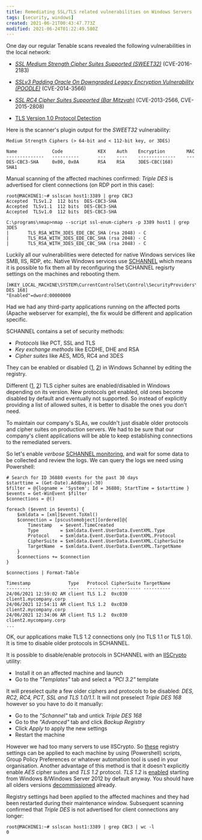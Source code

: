 ```yaml
---
title: Remediating SSL/TLS related vulnerabilities on Windows Servers
tags: [security, windows]
created: 2021-06-21T00:43:47.773Z
modified: 2021-06-24T01:22:49.580Z
---
```


One day our regular Tenable scans revealed the following vulnerabilities in the local network:

- *[SSL Medium Strength Cipher Suites Supported (SWEET32)](https://www.tenable.com/plugins/nessus/42873)* (CVE-2016-2183)

- *[SSLv3 Padding Oracle On Downgraded Legacy Encryption Vulnerability (POODLE)](https://www.tenable.com/plugins/nessus/78479)* (CVE-2014-3566)

- *[SSL RC4 Cipher Suites Supported (Bar Mitzvah)](https://www.tenable.com/plugins/nessus/65821)* (CVE-2013-2566, CVE-2015-2808)

- [TLS Version 1.0 Protocol Detection](https://www.tenable.com/plugins/nessus/104743)

Here is the scanner's plugin output for the *SWEET32* vulnerability:

```
Medium Strength Ciphers (> 64-bit and < 112-bit key, or 3DES)

Name             Code             KEX    Auth    Encryption        MAC
--------------   ----------       ---    ----    --------------    ---
DES-CBC3-SHA     0x00, 0x0A       RSA    RSA     3DES-CBC(168)     SHA1
```

Manual scanning of the affected machines confirmed: *Triple DES* is advertised for client connections (on RDP port in this case):

```
root@MACHINE1:~# sslscan host1:3389 | grep CBC3
Accepted  TLSv1.2  112 bits  DES-CBC3-SHA
Accepted  TLSv1.1  112 bits  DES-CBC3-SHA
Accepted  TLSv1.0  112 bits  DES-CBC3-SHA
```

```
C:\programs\nmap>nmap --script ssl-enum-ciphers -p 3389 host1 | grep 3DES
|       TLS_RSA_WITH_3DES_EDE_CBC_SHA (rsa 2048) - C
|       TLS_RSA_WITH_3DES_EDE_CBC_SHA (rsa 2048) - C
|       TLS_RSA_WITH_3DES_EDE_CBC_SHA (rsa 2048) - C
```

Luckily all our vulnerabilities were detected for native Windows services like SMB, IIS, RDP, etc.
Native Windows services use [SCHANNEL](https://docs.microsoft.com/en-us/windows/win32/secauthn/secure-channel)
which means it is possible to fix them all by reconfiguring the SCHANNEL regisrty settings on the machines and rebooting them.

```
[HKEY_LOCAL_MACHINE\SYSTEM\CurrentControlSet\Control\SecurityProviders\SCHANNEL\Ciphers\Triple DES 168]
"Enabled"=dword:00000000
```

Had we had any third-party applications running on the affected ports (Apache webserver for example),
the fix would be different and application specific.

SCHANNEL contains a set of security methods:

- *Protocols* like PCT, SSL and TLS
- *Key exchange methods* like ECDHE, DHE and RSA
- *Cipher suites* like AES, MD5, RC4 and 3DES

They can be enabled or disabled
([1](https://docs.microsoft.com/en-US/troubleshoot/windows-server/windows-security/restrict-cryptographic-algorithms-protocols-schannel),
[2](https://techcommunity.microsoft.com/t5/core-infrastructure-and-security/demystifying-schannel/ba-p/259233))
in Windows Schannel by editing the registry.

Different ([1](https://docs.microsoft.com/en-gb/windows/win32/secauthn/cipher-suites-in-schannel),
[2](https://docs.microsoft.com/en-us/windows/win32/secauthn/protocols-in-tls-ssl--schannel-ssp-))
TLS cipher suites are enabled/disabled in Windows depending on its version.
New protocols get enabled, old ones become disabled by default and eventually not supported.
So instead of explicitly providing a list of allowed suites, it is better to disable the ones you don't need.

To maintain our company's SLAs, we couldn't just disable older protocols and cipher suites on production servers.
We had to be sure that our company's client applications will be able to keep establishing connections to the remediated servers.

So let's enable *verbose*
[SCHANNEL monitoring](https://docs.microsoft.com/en-us/troubleshoot/iis/enable-schannel-event-logging),
and wait for some data to be collected and review the logs. We can query the logs we need using Powershell: 

```
# Search for ID 36880 events for the past 30 days
$starttime = (Get-Date).AddDays(-30)
$filter = @{logname = 'System'; Id = 36880; StartTime = $starttime }
$events = Get-WinEvent $filter
$connections = @()

foreach ($event in $events) {
    $xmldata = [xml]$event.ToXml()
    $connection = [pscustomobject][ordered]@{
        Timestamp   = $event.TimeCreated
        Type        = $xmldata.Event.UserData.EventXML.Type
        Protocol    = $xmldata.Event.UserData.EventXML.Protocol
        CipherSuite = $xmldata.Event.UserData.EventXML.CipherSuite
        TargetName  = $xmldata.Event.UserData.EventXML.TargetName
    }
    $connections += $connection
}

$connections | Format-Table
```

```
Timestamp              Type   Protocol CipherSuite TargetName
---------              ----   -------- ----------- ----------
24/06/2021 12:59:02 AM client TLS 1.2  0xc030      client1.mycompany.corp
24/06/2021 12:54:11 AM client TLS 1.2  0xc030      client2.mycompany.corp
24/06/2021 12:34:06 AM client TLS 1.2  0xc030      client2.mycompany.corp
...
```

OK, our applications make TLS 1.2 connections only (no TLS 1.1 or TLS 1.0). It is time to disable older protocols in SCHANNEL.

It is possible to disable/enable protocols in SCHANNEL with an [IISCrypto](https://www.nartac.com/Products/IISCrypto) utility:

- Install it on an affected machine and launch
- Go to the *"Templates"* tab and select a *"PCI 3.2"* template

It will preselect quite a few older ciphers and protocols to be disabled: *DES, RC2, RC4, PCT, SSL and TLS 1.0/1.1*. It will not preselect *Triple DES 168* however so you have to do it manually:

- Go to the *"Schannel"* tab and untick *Triple DES 168*
- Go to the *"Advanced"* tab and click *Backup Registry*
- Click *Apply* to apply the new settings
- Restart the machine

However we had too many servers to use IISCrypto.
So [these](@attachment/CVE-2016-2183.reg.txt) registry settings can be applied to each machine by using (Powershell) scripts,
Group Policy Preferences or whatever automation tool is used in your organisation.
Another advantage of this method is that it doesn't explicitly enable *AES* cipher suites and *TLS 1.2* protocol.
*TLS 1.2* is [enabled](https://docs.microsoft.com/en-us/windows/win32/secauthn/protocols-in-tls-ssl--schannel-ssp-)
starting from Windows 8/Windows Server 2012 by default anyway.
You should have all olders versions
[decommissioned](https://docs.microsoft.com/en-us/troubleshoot/windows-server/windows-server-eos-faq/end-of-support-windows-server-2008-2008r2) already.

Registry settings had been applied to the affected machines and they had been restarted during their maintenance window.
Subsequent scanning confirmed that *Triple DES* is not advertised for client connections any longer:

```
root@MACHINE1:~# sslscan host1:3389 | grep CBC3 | wc -l
0
```
